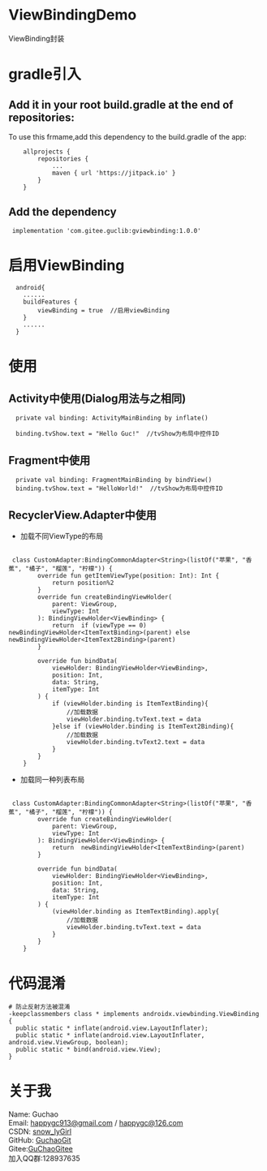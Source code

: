 # ViewBindingDemo
ViewBinding封装
# gradle引入
## Add it in your root build.gradle at the end of repositories:
To use this frmame,add this dependency to the build.gradle of the app:
```
	allprojects {
		repositories {
			...
			maven { url 'https://jitpack.io' }
		}
	}
```
## Add the dependency
```
 implementation 'com.gitee.guclib:gviewbinding:1.0.0'
```
# 启用ViewBinding
```
  android{
    ......
    buildFeatures {
        viewBinding = true  //启用viewBinding
    }
    ......
  }
```
# 使用
## Activity中使用(Dialog用法与之相同)
```
  private val binding: ActivityMainBinding by inflate()

  binding.tvShow.text = "Hello Guc!"  //tvShow为布局中控件ID
```
## Fragment中使用
```
  private val binding: FragmentMainBinding by bindView()
  binding.tvShow.text = "HelloWorld!"  //tvShow为布局中控件ID
```
## RecyclerView.Adapter中使用
* 加载不同ViewType的布局
```

 class CustomAdapter:BindingCommonAdapter<String>(listOf("苹果", "香蕉", "橘子", "榴莲", "柠檬")) {
        override fun getItemViewType(position: Int): Int {
            return position%2
        }
        override fun createBindingViewHolder(
            parent: ViewGroup,
            viewType: Int
        ): BindingViewHolder<ViewBinding> {
            return  if (viewType == 0)  newBindingViewHolder<ItemTextBinding>(parent) else newBindingViewHolder<ItemText2Binding>(parent)
        }

        override fun bindData(
            viewHolder: BindingViewHolder<ViewBinding>,
            position: Int,
            data: String,
            itemType: Int
        ) {
            if (viewHolder.binding is ItemTextBinding){
                //加载数据
                viewHolder.binding.tvText.text = data
            }else if (viewHolder.binding is ItemText2Binding){
                //加载数据
                viewHolder.binding.tvText2.text = data
            }
        }
    }
```
* 加载同一种列表布局
```

 class CustomAdapter:BindingCommonAdapter<String>(listOf("苹果", "香蕉", "橘子", "榴莲", "柠檬")) {
        override fun createBindingViewHolder(
            parent: ViewGroup,
            viewType: Int
        ): BindingViewHolder<ViewBinding> {
            return  newBindingViewHolder<ItemTextBinding>(parent)
        }

        override fun bindData(
            viewHolder: BindingViewHolder<ViewBinding>,
            position: Int,
            data: String,
            itemType: Int
        ) {
            (viewHolder.binding as ItemTextBinding).apply{
                //加载数据
                viewHolder.binding.tvText.text = data
            }
        }
    }
```
# 代码混淆
```
# 防止反射方法被混淆
-keepclassmembers class * implements androidx.viewbinding.ViewBinding {
  public static * inflate(android.view.LayoutInflater);
  public static * inflate(android.view.LayoutInflater, android.view.ViewGroup, boolean);
  public static * bind(android.view.View);
}
```

# 关于我  
Name: Guchao  
Email: happygc913@gmail.com / happygc@126.com  
CSDN: [snow_lyGirl](https://blog.csdn.net/qq_31028313)  
GitHub: [GuchaoGit](https://github.com/GuchaoGit?tab=repositories)  
Gitee:[GuChaoGitee](https://gitee.com/guchaogitee/projects)  
加入QQ群:128937635  